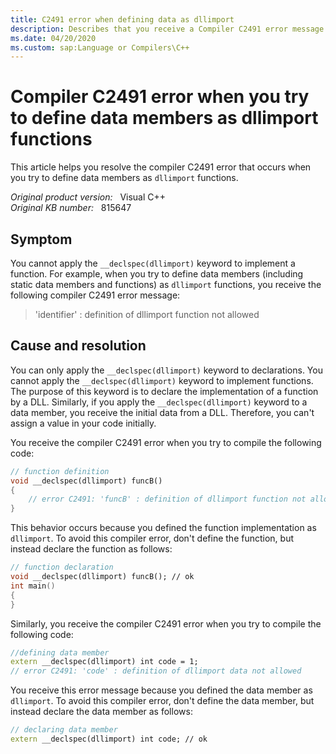 ```yaml
---
title: C2491 error when defining data as dllimport
description: Describes that you receive a Compiler C2491 error message when you try to define data members as dllimport functions.
ms.date: 04/20/2020
ms.custom: sap:Language or Compilers\C++
---
```

# Compiler C2491 error when you try to define data members as dllimport functions

This article helps you resolve the compiler C2491 error that occurs when you try to define data members as `dllimport` functions.

_Original product version:_ &nbsp; Visual C++  
_Original KB number:_ &nbsp; 815647

## Symptom

You cannot apply the `__declspec(dllimport)` keyword to implement a function. For example, when you try to define data members (including static data members and functions) as `dllimport` functions, you receive the following compiler C2491 error message:

> 'identifier' : definition of dllimport function not allowed

## Cause and resolution

You can only apply the `__declspec(dllimport)` keyword to declarations. You cannot apply the `__declspec(dllimport)` keyword to implement functions. The purpose of this keyword is to declare the implementation of a function by a DLL. Similarly, if you apply the `__declspec(dllimport)` keyword to a data member, you receive the initial data from a DLL. Therefore, you can't assign a value in your code initially.

You receive the compiler C2491 error when you try to compile the following code:

```cpp
// function definition
void __declspec(dllimport) funcB() 
{
    // error C2491: 'funcB' : definition of dllimport function not allowed
}
```

This behavior occurs because you defined the function implementation as `dllimport`. To avoid this compiler error, don't define the function, but instead declare the function as follows:

```cpp
// function declaration
void __declspec(dllimport) funcB(); // ok
int main()
{
}
```

Similarly, you receive the compiler C2491 error when you try to compile the following code:

```cpp
//defining data member
extern __declspec(dllimport) int code = 1;
// error C2491: 'code' : definition of dllimport data not allowed
```

You receive this error message because you defined the data member as `dllimport`. To avoid this compiler error, don't define the data member, but instead declare the data member as follows:

```cpp
// declaring data member
extern __declspec(dllimport) int code; // ok
```
